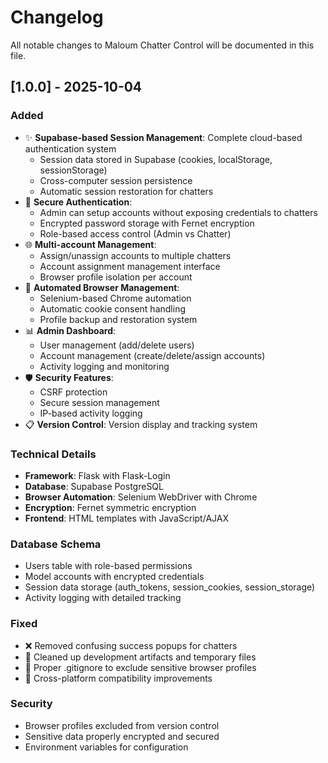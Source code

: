 # Changelog

All notable changes to Maloum Chatter Control will be documented in this file.

## [1.0.0] - 2025-10-04

### Added
- ✨ **Supabase-based Session Management**: Complete cloud-based authentication system
  - Session data stored in Supabase (cookies, localStorage, sessionStorage)
  - Cross-computer session persistence
  - Automatic session restoration for chatters
- 🔐 **Secure Authentication**: 
  - Admin can setup accounts without exposing credentials to chatters
  - Encrypted password storage with Fernet encryption
  - Role-based access control (Admin vs Chatter)
- 🌐 **Multi-account Management**:
  - Assign/unassign accounts to multiple chatters
  - Account assignment management interface
  - Browser profile isolation per account
- 🚀 **Automated Browser Management**:
  - Selenium-based Chrome automation
  - Automatic cookie consent handling
  - Profile backup and restoration system
- 📊 **Admin Dashboard**:
  - User management (add/delete users)
  - Account management (create/delete/assign accounts)
  - Activity logging and monitoring
- 🛡️ **Security Features**:
  - CSRF protection
  - Secure session management
  - IP-based activity logging
- 📋 **Version Control**: Version display and tracking system

### Technical Details
- **Framework**: Flask with Flask-Login
- **Database**: Supabase PostgreSQL
- **Browser Automation**: Selenium WebDriver with Chrome
- **Encryption**: Fernet symmetric encryption
- **Frontend**: HTML templates with JavaScript/AJAX

### Database Schema
- Users table with role-based permissions
- Model accounts with encrypted credentials
- Session data storage (auth_tokens, session_cookies, session_storage)
- Activity logging with detailed tracking

### Fixed
- ❌ Removed confusing success popups for chatters
- 🧹 Cleaned up development artifacts and temporary files
- 📁 Proper .gitignore to exclude sensitive browser profiles
- 🔧 Cross-platform compatibility improvements

### Security
- Browser profiles excluded from version control
- Sensitive data properly encrypted and secured
- Environment variables for configuration